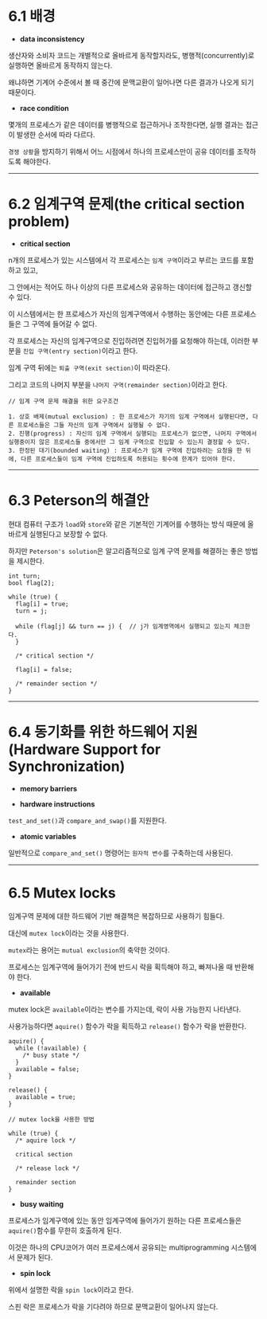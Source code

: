 # 6.1 배경

* **data inconsistency**

생산자와 소비자 코드는 개별적으로 올바르게 동작할지라도, 병행적(concurrently)로 실행하면 올바르게 동작하지 않는다.

왜냐하면 기계어 수준에서 볼 때 중간에 문맥교환이 일어나면 다른 결과가 나오게 되기 때문이다.

* **race condition**

몇개의 프로세스가 같은 데이터를 병행적으로 접근하거나 조작한다면, 실행 결과는 접근이 발생한 순서에 따라 다르다.

`경쟁 상황`을 방지하기 위해서 어느 시점에서 하나의 프로세스만이 공유 데이터를 조작하도록 해야한다.

* * *

# 6.2 임계구역 문제(the critical section problem)

* **critical section**

n개의 프로세스가 있는 시스템에서 각 프로세스는 `임계 구역`이라고 부르는 코드를 포함하고 있고,

그 안에서는 적어도 하나 이상의 다른 프로세스와 공유하는 데이터에 접근하고 갱신할 수 있다.

이 시스템에서는 한 프로세스가 자신의 임계구역에서 수행하는 동안에는 다른 프로세스들은 그 구역에 들어갈 수 없다.

각 프로세스는 자신의 임계구역으로 진입하려면 진입허가를 요청해야 하는데, 이러한 부분을 `진입 구역(entry section)`이라고 한다.

임계 구역 뒤에는 `퇴출 구역(exit section)`이 따라온다.

그리고 코드의 나머지 부분을 `나머지 구역(remainder section)`이라고 한다.

```
// 임계 구역 문제 해결을 위한 요구조건

1. 상호 배제(mutual exclusion) : 한 프로세스가 자기의 임계 구역에서 실행된다면, 다른 프로세스들은 그들 자신의 임계 구역에서 실행될 수 없다.
2. 진행(progress) : 자신의 임계 구역에서 실행되는 프로세스가 없으면, 나머지 구역에서 실행중이지 않은 프로세스들 중에서만 그 임계 구역으로 진입할 수 있는지 결정할 수 있다.
3. 한정된 대기(bounded waiting) : 프로세스가 임계 구역에 진입하려는 요청을 한 뒤에, 다른 프로세스들이 임계 구역에 진입하도록 허용되는 횟수에 한계가 있어야 한다.
```

* * *

# 6.3 Peterson의 해결안

현대 컴퓨터 구조가 `load`와 `store`와 같은 기본적인 기계어를 수행하는 방식 때문에 올바르게 실행된다고 보장할 수 없다.

하지만 `Peterson's solution`은 알고리즘적으로 임계 구역 문제를 해결하는 좋은 방법을 제시한다.

```
int turn;
bool flag[2];

while (true) {
  flag[i] = true;
  turn = j;
  
  while (flag[j] && turn == j) {  // j가 임계영역에서 실행되고 있는지 체크한다.
  }
  
  /* critical section */
  
  flag[i] = false;
  
  /* remainder section */
}
```

* * *

# 6.4 동기화를 위한 하드웨어 지원(Hardware Support for Synchronization)

* **memory barriers**

* **hardware instructions**

`test_and_set()`과 `compare_and_swap()`를 지원한다.

* **atomic variables**

일반적으로 `compare_and_set()` 명령어는 `원자적 변수`를 구축하는데 사용된다.

* * *

# 6.5 Mutex locks

임계구역 문제에 대한 하드웨어 기반 해결책은 복잡하므로 사용하기 힘들다.

대신에 `mutex lock`이라는 것을 사용한다.

`mutex`라는 용어는 `mutual exclusion`의 축약한 것이다.

프로세스는 임계구역에 들어가기 전에 반드시 락을 획득해야 하고, 빠져나올 때 반환해야 한다.

* **available**

mutex lock은 `available`이라는 변수를 가지는데, 락이 사용 가능한지 나타낸다.

사용가능하다면 `aquire()` 함수가 락을 획득하고 `release()` 함수가 락을 반환한다.

```
aquire() {
  while (!available) {
    /* busy state */
  }
  available = false;
}

release() {
  available = true;
}

// mutex lock을 사용한 방법

while (true) {
  /* aquire lock */
  
  critical section
  
  /* release lock */
  
  remainder section
}
```

* **busy waiting**

프로세스가 임계구역에 있는 동안 임계구역에 들어가기 원하는 다른 프로세스들은 `aquire()`함수를 무한히 호출하게 된다.

이것은 하나의 CPU코어가 여러 프로세스에서 공유되는 multiprogramming 시스템에서 문제가 된다.

* **spin lock**

위에서 설명한 락을 `spin lock`이라고 한다.

스핀 락은 프로세스가 락을 기다려야 하므로 문맥교환이 일어나지 않는다.
